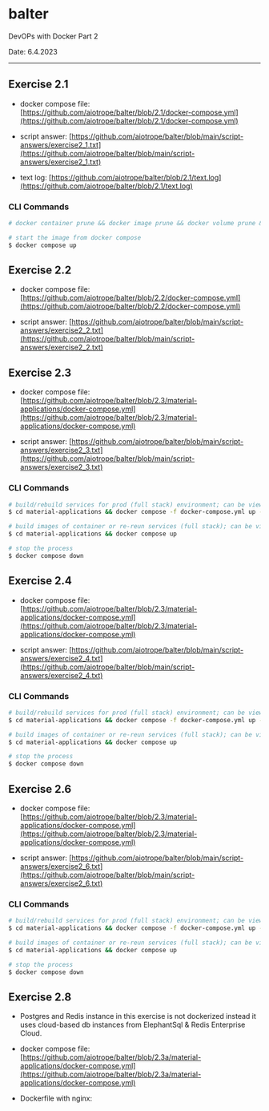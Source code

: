 # balter

DevOPs with Docker Part 2

Date: 6.4.2023

---

## Exercise 2.1

- docker compose file: [https://github.com/aiotrope/balter/blob/2.1/docker-compose.yml](https://github.com/aiotrope/balter/blob/2.1/docker-compose.yml)

- script answer: [https://github.com/aiotrope/balter/blob/main/script-answers/exercise2_1.txt](https://github.com/aiotrope/balter/blob/main/script-answers/exercise2_1.txt)

- text log: [https://github.com/aiotrope/balter/blob/2.1/text.log](https://github.com/aiotrope/balter/blob/2.1/text.log)

### CLI Commands

```bash
# docker container prune && docker image prune && docker volume prune && docker system prune -a

# start the image from docker compose
$ docker compose up

```

## Exercise 2.2

- docker compose file: [https://github.com/aiotrope/balter/blob/2.2/docker-compose.yml](https://github.com/aiotrope/balter/blob/2.2/docker-compose.yml)

- script answer: [https://github.com/aiotrope/balter/blob/main/script-answers/exercise2_2.txt](https://github.com/aiotrope/balter/blob/main/script-answers/exercise2_2.txt)

## Exercise 2.3

- docker compose file: [https://github.com/aiotrope/balter/blob/2.3/material-applications/docker-compose.yml](https://github.com/aiotrope/balter/blob/2.3/material-applications/docker-compose.yml)

- script answer: [https://github.com/aiotrope/balter/blob/main/script-answers/exercise2_3.txt](https://github.com/aiotrope/balter/blob/main/script-answers/exercise2_3.txt)

### CLI Commands

```bash
# build/rebuild services for prod (full stack) environment; can be view on the browser at http://localhost:3000
$ cd material-applications && docker compose -f docker-compose.yml up --build

# build images of container or re-reun services (full stack); can be view on the browser at http://localhost:3000
$ cd material-applications && docker compose up

# stop the process
$ docker compose down
```

## Exercise 2.4

- docker compose file: [https://github.com/aiotrope/balter/blob/2.3/material-applications/docker-compose.yml](https://github.com/aiotrope/balter/blob/2.3/material-applications/docker-compose.yml)

- script answer: [https://github.com/aiotrope/balter/blob/main/script-answers/exercise2_4.txt](https://github.com/aiotrope/balter/blob/main/script-answers/exercise2_4.txt)

### CLI Commands

```bash
# build/rebuild services for prod (full stack) environment; can be view on the browser at http://localhost:3000
$ cd material-applications && docker compose -f docker-compose.yml up --build

# build images of container or re-reun services (full stack); can be view on the browser at http://localhost:3000
$ cd material-applications && docker compose up

# stop the process
$ docker compose down
```

## Exercise 2.6

- docker compose file: [https://github.com/aiotrope/balter/blob/2.3/material-applications/docker-compose.yml](https://github.com/aiotrope/balter/blob/2.3/material-applications/docker-compose.yml)

- script answer: [https://github.com/aiotrope/balter/blob/main/script-answers/exercise2_6.txt](https://github.com/aiotrope/balter/blob/main/script-answers/exercise2_6.txt)

### CLI Commands

```bash
# build/rebuild services for prod (full stack) environment; can be view on the browser at http://localhost:3000
$ cd material-applications && docker compose -f docker-compose.yml up --build

# build images of container or re-reun services (full stack); can be view on the browser at http://localhost:3000
$ cd material-applications && docker compose up

# stop the process
$ docker compose down
```

## Exercise 2.8

- Postgres and Redis instance in this exercise is not dockerized instead it uses cloud-based db instances from ElephantSql & Redis Enterprise Cloud.

- docker compose file: [https://github.com/aiotrope/balter/blob/2.3a/material-applications/docker-compose.yml](https://github.com/aiotrope/balter/blob/2.3a/material-applications/docker-compose.yml)

- Dockerfile with nginx: 
